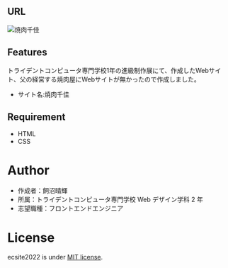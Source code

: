## URL

![焼肉千佳](https://harunixi.xyz/yakinikuchika)

## Features

トライデントコンピュータ専門学校1年の進級制作展にて、作成したWebサイト、父の経営する焼肉屋にWebサイトが無かったので作成しました。

- サイト名:焼肉千佳

## Requirement

- HTML
- CSS

# Author

- 作成者：飼沼晴輝
- 所属：トライデントコンピュータ専門学校 Web デザイン学科 2 年
- 志望職種：フロントエンドエンジニア

# License

ecsite2022 is under [MIT license](https://en.wikipedia.org/wiki/MIT_License).

